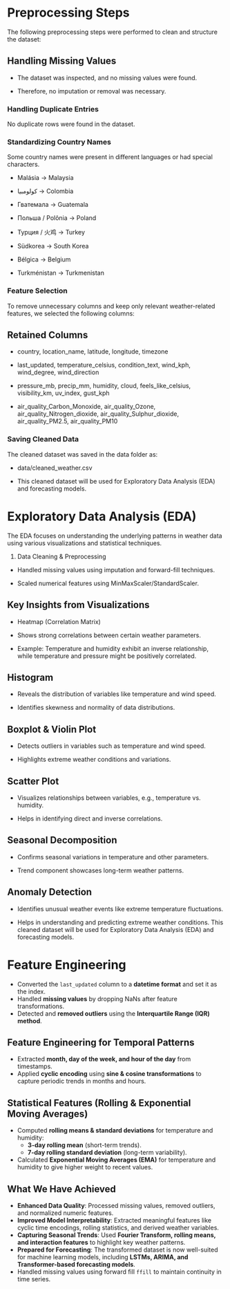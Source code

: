 # Preprocessing Steps

The following preprocessing steps were performed to clean and structure the dataset:

## Handling Missing Values

- The dataset was inspected, and no missing values were found.

- Therefore, no imputation or removal was necessary.

### Handling Duplicate Entries

No duplicate rows were found in the dataset.

### Standardizing Country Names

Some country names were present in different languages or had special characters.

- Malásia → Malaysia

- كولومبيا → Colombia

- Гватемала → Guatemala

- Польша / Polônia → Poland

- Турция / 火鸡 → Turkey

- Südkorea → South Korea

- Bélgica → Belgium

- Turkménistan → Turkmenistan

### Feature Selection

To remove unnecessary columns and keep only relevant weather-related features, we selected the following columns:

## Retained Columns

- country, location_name, latitude, longitude, timezone

- last_updated, temperature_celsius, condition_text, wind_kph, wind_degree, wind_direction

- pressure_mb, precip_mm, humidity, cloud, feels_like_celsius, visibility_km, uv_index, gust_kph

- air_quality_Carbon_Monoxide, air_quality_Ozone, air_quality_Nitrogen_dioxide, air_quality_Sulphur_dioxide, air_quality_PM2.5, air_quality_PM10

### Saving Cleaned Data

The cleaned dataset was saved in the data folder as:

- data/cleaned_weather.csv

- This cleaned dataset will be used for Exploratory Data Analysis (EDA) and forecasting models.

# Exploratory Data Analysis (EDA)

The EDA focuses on understanding the underlying patterns in weather data using various visualizations and statistical techniques.

1. Data Cleaning & Preprocessing

- Handled missing values using imputation and forward-fill techniques.

- Scaled numerical features using MinMaxScaler/StandardScaler.

## Key Insights from Visualizations

- Heatmap (Correlation Matrix)

- Shows strong correlations between certain weather parameters.

- Example: Temperature and humidity exhibit an inverse relationship, while temperature and pressure might be positively correlated.

## Histogram

- Reveals the distribution of variables like temperature and wind speed.

- Identifies skewness and normality of data distributions.

## Boxplot & Violin Plot

- Detects outliers in variables such as temperature and wind speed.

- Highlights extreme weather conditions and variations.

## Scatter Plot

- Visualizes relationships between variables, e.g., temperature vs. humidity.

- Helps in identifying direct and inverse correlations.

## Seasonal Decomposition

- Confirms seasonal variations in temperature and other parameters.

- Trend component showcases long-term weather patterns.

## Anomaly Detection

- Identifies unusual weather events like extreme temperature fluctuations.

- Helps in understanding and predicting extreme weather conditions.
This cleaned dataset will be used for Exploratory Data Analysis (EDA) and forecasting models.

# Feature Engineering

- Converted the `last_updated` column to a **datetime format** and set it as the index.
- Handled **missing values** by dropping NaNs after feature transformations.
- Detected and **removed outliers** using the **Interquartile Range (IQR) method**.

## Feature Engineering for Temporal Patterns
- Extracted **month, day of the week, and hour of the day** from timestamps.
- Applied **cyclic encoding** using **sine & cosine transformations** to capture periodic trends in months and hours.

## Statistical Features (Rolling & Exponential Moving Averages)
- Computed **rolling means & standard deviations** for temperature and humidity:
  - **3-day rolling mean** (short-term trends).
  - **7-day rolling standard deviation** (long-term variability).
- Calculated **Exponential Moving Averages (EMA)** for temperature and humidity to give higher weight to recent values.
## What We Have Achieved
- **Enhanced Data Quality**: Processed missing values, removed outliers, and normalized numeric features.  
- **Improved Model Interpretability**: Extracted meaningful features like cyclic time encodings, rolling statistics, and derived weather variables.  
- **Capturing Seasonal Trends**: Used **Fourier Transform, rolling means, and interaction features** to highlight key weather patterns.  
- **Prepared for Forecasting**: The transformed dataset is now well-suited for machine learning models, including **LSTMs, ARIMA, and Transformer-based forecasting models**.
- Handled missing values using forward fill `ffill` to maintain continuity in time series.